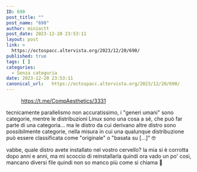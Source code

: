 ```yaml
---
ID: 690
post_title: ""
post_name: "690"
author: minioctt
post_date: 2023-12-20 23:53:11
layout: post
link: >
  https://octospacc.altervista.org/2023/12/20/690/
published: true
tags: [ ]
categories:
  - Senza categoria
date: 2023-12-20 23:53:11
canonical_url:   https://octospacc.altervista.org/2023/12/20/690/
---
```

<!-- wp:image {"id":689,"sizeSlug":"large"} -->
<figure class="wp-block-image size-large"><img src="{{site.cdnurl}}/assets/uploads/2023/12/20231220_2347345115718934946430831-960x684.jpg" alt="" class="wp-image-689"/><figcaption class="wp-element-caption"><a href="https://t.me/CompAesthetics/3331">https://t.me/CompAesthetics/3331</a></figcaption></figure>
<!-- /wp:image -->

<!-- wp:paragraph -->
<p></p>
<!-- /wp:paragraph -->

<!-- wp:paragraph -->
<p>tecnicamente parallelismo non accuratissimo, i "generi umani" sono categorie, mentre le distribuzioni Linux sono una cosa a sé, che può far parte di una categoria... ma le distro da cui derivano altre distro sono possibilmente categorie, nella misura in cui una qualunque distribuzione può essere classificata come "originale" o "basata su [...]" 🤓</p>
<!-- /wp:paragraph -->

<!-- wp:paragraph -->
<p>vabbe, quale distro avete installato nel vostro cervello? la mia si è corrotta dopo anni e anni, ma mi scoccio di reinstallarla quindi ora vado un po' così, mancano diversi file quindi non so manco più come si chiama 🫣</p>
<!-- /wp:paragraph -->